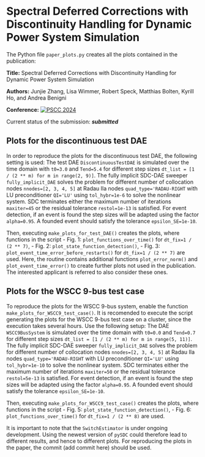 # Spectral Deferred Corrections with Discontinuity Handling for Dynamic Power System Simulation

The Python file `paper_plots.py` creates all the plots contained in the publication:

**Title:** Spectral Deferred Corrections with Discontinuity Handling for Dynamic Power System Simulation

**Authors:** Junjie Zhang, Lisa Wimmer, Robert Speck, Matthias Bolten, Kyrill Ho, and Andrea Benigni

**Conference:** [![PSCC 2024](http://http://pscc2024.fr/)](http://http://pscc2024.fr/)

Current status of the submission: ***submitted***

## Plots for the discontinuous test DAE
In order to reproduce the plots for the discontinuous test DAE, the following setting is used: The test DAE `DiscontinuousTestDAE`
is simulated over the time domain with `t0=3.0` and `Tend=5.4` for different step sizes `dt_list = [1 / (2 ** m) for m in range(2, 9)]`. The fully implicit SDC-DAE sweeper `fully_implicit_DAE` solves the problem for different number of collocation
nodes `nnodes=[2, 3, 4, 5]` at Radau IIa nodes `quad_type='RADAU-RIGHT` with LU preconditioner `QI='LU'` using `tol_hybr=1e-6` to solve the nonlinear system.
SDC terminates either the maximum number of iterations `maxiter=45` or the residual tolerance `restol=1e-13` is satisfied.
For event detection, if an event is found the step sizes will be adapted using the factor `alpha=0.95`. A founded event should satisfy the tolerance `epsilon_SE=1e-10`. 

Then, executing `make_plots_for_test_DAE()` creates the plots, where functions in the script
    - Fig. 1: `plot_functions_over_time()` for `dt_fix=1 / (2 ** 7)`,
    - Fig. 2: `plot_state_function_detection()`,
    - Fig. 3: `plot_event_time_error_before_restarts()` for `dt_fix=1 / (2 ** 7)`
are used. Here, the routine contains additional functions `plot_error_norm()` and `plot_event_time_error()` to create further plots
not used in the publication. The interested applicant is referred to also consider these ones.

## Plots for the WSCC 9-bus test case
To reproduce the plots for the WSCC 9-bus system, enable the function `make_plots_for_WSCC9_test_case()`. It is recomended to execute the script generating the plots for the WSCC 9-bus test case on a cluster, since the execution takes several hours. Use the following setup: The DAE `WSCC9BusSystem` is simulated over the time domain with `t0=0.0` and `Tend=0.7` for different step sizes `dt_list = [1 / (2 ** m) for m in range(5, 11)]`. The fully implicit SDC-DAE sweeper `fully_implicit_DAE` solves the problem for different number of collocation nodes `nnodes=[2, 3, 4, 5]` at Radau IIa nodes `quad_type='RADAU-RIGHT` with LU preconditioner `QI='LU'` using `tol_hybr=1e-10` to solve the nonlinear system.
SDC terminates either the maximum number of iterations `maxiter=50` or the residual tolerance `restol=5e-13` is satisfied. For event detection, if an event is found the step sizes will be adapted using the factor `alpha=0.95`. A founded event should satisfy the tolerance `epsilon_SE=1e-10`. 

Then, executing `make_plots_for_WSCC9_test_case()` creates the plots, where functions in the script
    - Fig. 5: `plot_state_function_detection()`,
    - Fig. 6: `plot_functions_over_time()` for `dt_fix=1 / (2 ** 8)`
are used.

It is important to note that the `SwitchEstimator` is under ongoing development. Using the newest version of `pySDC` could therefore lead to different results, and hence to different plots. For reproducing the plots in the paper, the commit (add commit here) should be used.